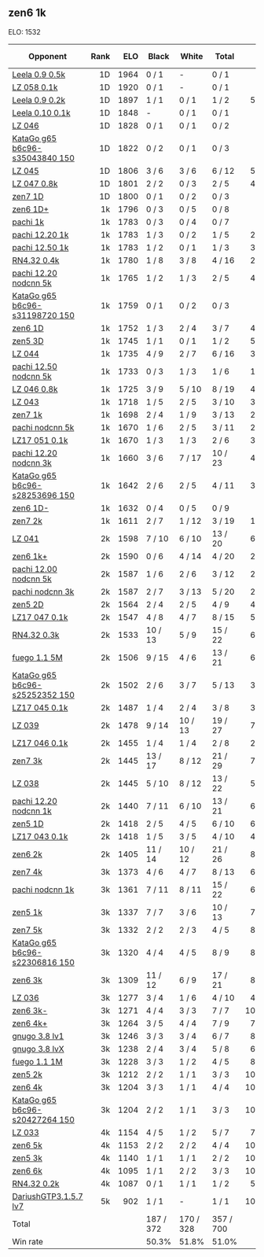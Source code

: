 ## zen6 1k ##

ELO: 1532

Opponent | Rank | ELO | Black | White | Total | Win rate
---------|-----:|----:|-------|-------|-------|-------:
[Leela 0.9 0.5k](Leela%200.9%200.5k.md) | 1D | 1964 | 0 / 1 | - | 0 / 1 | 0.0%
[LZ 058 0.1k](LZ%20058%200.1k.md) | 1D | 1920 | 0 / 1 | - | 0 / 1 | 0.0%
[Leela 0.9 0.2k](Leela%200.9%200.2k.md) | 1D | 1897 | 1 / 1 | 0 / 1 | 1 / 2 | 50.0%
[Leela 0.10 0.1k](Leela%200.10%200.1k.md) | 1D | 1848 | - | 0 / 1 | 0 / 1 | 0.0%
[LZ 046](LZ%20046.md) | 1D | 1828 | 0 / 1 | 0 / 1 | 0 / 2 | 0.0%
[KataGo g65 b6c96-s35043840 150](KataGo%20g65%20b6c96-s35043840%20150.md) | 1D | 1822 | 0 / 2 | 0 / 1 | 0 / 3 | 0.0%
[LZ 045](LZ%20045.md) | 1D | 1806 | 3 / 6 | 3 / 6 | 6 / 12 | 50.0%
[LZ 047 0.8k](LZ%20047%200.8k.md) | 1D | 1801 | 2 / 2 | 0 / 3 | 2 / 5 | 40.0%
[zen7 1D](zen7%201D.md) | 1D | 1800 | 0 / 1 | 0 / 2 | 0 / 3 | 0.0%
[zen6 1D+](zen6%201D+.md) | 1k | 1796 | 0 / 3 | 0 / 5 | 0 / 8 | 0.0%
[pachi 1k](pachi%201k.md) | 1k | 1783 | 0 / 3 | 0 / 4 | 0 / 7 | 0.0%
[pachi 12.20 1k](pachi%2012.20%201k.md) | 1k | 1783 | 1 / 3 | 0 / 2 | 1 / 5 | 20.0%
[pachi 12.50 1k](pachi%2012.50%201k.md) | 1k | 1783 | 1 / 2 | 0 / 1 | 1 / 3 | 33.3%
[RN4.32 0.4k](RN4.32%200.4k.md) | 1k | 1780 | 1 / 8 | 3 / 8 | 4 / 16 | 25.0%
[pachi 12.20 nodcnn 5k](pachi%2012.20%20nodcnn%205k.md) | 1k | 1765 | 1 / 2 | 1 / 3 | 2 / 5 | 40.0%
[KataGo g65 b6c96-s31198720 150](KataGo%20g65%20b6c96-s31198720%20150.md) | 1k | 1759 | 0 / 1 | 0 / 2 | 0 / 3 | 0.0%
[zen6 1D](zen6%201D.md) | 1k | 1752 | 1 / 3 | 2 / 4 | 3 / 7 | 42.9%
[zen5 3D](zen5%203D.md) | 1k | 1745 | 1 / 1 | 0 / 1 | 1 / 2 | 50.0%
[LZ 044](LZ%20044.md) | 1k | 1735 | 4 / 9 | 2 / 7 | 6 / 16 | 37.5%
[pachi 12.50 nodcnn 5k](pachi%2012.50%20nodcnn%205k.md) | 1k | 1733 | 0 / 3 | 1 / 3 | 1 / 6 | 16.7%
[LZ 046 0.8k](LZ%20046%200.8k.md) | 1k | 1725 | 3 / 9 | 5 / 10 | 8 / 19 | 42.1%
[LZ 043](LZ%20043.md) | 1k | 1718 | 1 / 5 | 2 / 5 | 3 / 10 | 30.0%
[zen7 1k](zen7%201k.md) | 1k | 1698 | 2 / 4 | 1 / 9 | 3 / 13 | 23.1%
[pachi nodcnn 5k](pachi%20nodcnn%205k.md) | 1k | 1670 | 1 / 6 | 2 / 5 | 3 / 11 | 27.3%
[LZ17 051 0.1k](LZ17%20051%200.1k.md) | 1k | 1670 | 1 / 3 | 1 / 3 | 2 / 6 | 33.3%
[pachi 12.20 nodcnn 3k](pachi%2012.20%20nodcnn%203k.md) | 1k | 1660 | 3 / 6 | 7 / 17 | 10 / 23 | 43.5%
[KataGo g65 b6c96-s28253696 150](KataGo%20g65%20b6c96-s28253696%20150.md) | 1k | 1642 | 2 / 6 | 2 / 5 | 4 / 11 | 36.4%
[zen6 1D-](zen6%201D-.md) | 1k | 1632 | 0 / 4 | 0 / 5 | 0 / 9 | 0.0%
[zen7 2k](zen7%202k.md) | 1k | 1611 | 2 / 7 | 1 / 12 | 3 / 19 | 15.8%
[LZ 041](LZ%20041.md) | 2k | 1598 | 7 / 10 | 6 / 10 | 13 / 20 | 65.0%
[zen6 1k+](zen6%201k+.md) | 2k | 1590 | 0 / 6 | 4 / 14 | 4 / 20 | 20.0%
[pachi 12.00 nodcnn 5k](pachi%2012.00%20nodcnn%205k.md) | 2k | 1587 | 1 / 6 | 2 / 6 | 3 / 12 | 25.0%
[pachi nodcnn 3k](pachi%20nodcnn%203k.md) | 2k | 1587 | 2 / 7 | 3 / 13 | 5 / 20 | 25.0%
[zen5 2D](zen5%202D.md) | 2k | 1564 | 2 / 4 | 2 / 5 | 4 / 9 | 44.4%
[LZ17 047 0.1k](LZ17%20047%200.1k.md) | 2k | 1547 | 4 / 8 | 4 / 7 | 8 / 15 | 53.3%
[RN4.32 0.3k](RN4.32%200.3k.md) | 2k | 1533 | 10 / 13 | 5 / 9 | 15 / 22 | 68.2%
[fuego 1.1 5M](fuego%201.1%205M.md) | 2k | 1506 | 9 / 15 | 4 / 6 | 13 / 21 | 61.9%
[KataGo g65 b6c96-s25252352 150](KataGo%20g65%20b6c96-s25252352%20150.md) | 2k | 1502 | 2 / 6 | 3 / 7 | 5 / 13 | 38.5%
[LZ17 045 0.1k](LZ17%20045%200.1k.md) | 2k | 1487 | 1 / 4 | 2 / 4 | 3 / 8 | 37.5%
[LZ 039](LZ%20039.md) | 2k | 1478 | 9 / 14 | 10 / 13 | 19 / 27 | 70.4%
[LZ17 046 0.1k](LZ17%20046%200.1k.md) | 2k | 1455 | 1 / 4 | 1 / 4 | 2 / 8 | 25.0%
[zen7 3k](zen7%203k.md) | 2k | 1445 | 13 / 17 | 8 / 12 | 21 / 29 | 72.4%
[LZ 038](LZ%20038.md) | 2k | 1445 | 5 / 10 | 8 / 12 | 13 / 22 | 59.1%
[pachi 12.20 nodcnn 1k](pachi%2012.20%20nodcnn%201k.md) | 2k | 1440 | 7 / 11 | 6 / 10 | 13 / 21 | 61.9%
[zen5 1D](zen5%201D.md) | 2k | 1418 | 2 / 5 | 4 / 5 | 6 / 10 | 60.0%
[LZ17 043 0.1k](LZ17%20043%200.1k.md) | 2k | 1418 | 1 / 5 | 3 / 5 | 4 / 10 | 40.0%
[zen6 2k](zen6%202k.md) | 2k | 1405 | 11 / 14 | 10 / 12 | 21 / 26 | 80.8%
[zen7 4k](zen7%204k.md) | 3k | 1373 | 4 / 6 | 4 / 7 | 8 / 13 | 61.5%
[pachi nodcnn 1k](pachi%20nodcnn%201k.md) | 3k | 1361 | 7 / 11 | 8 / 11 | 15 / 22 | 68.2%
[zen5 1k](zen5%201k.md) | 3k | 1337 | 7 / 7 | 3 / 6 | 10 / 13 | 76.9%
[zen7 5k](zen7%205k.md) | 3k | 1332 | 2 / 2 | 2 / 3 | 4 / 5 | 80.0%
[KataGo g65 b6c96-s22306816 150](KataGo%20g65%20b6c96-s22306816%20150.md) | 3k | 1320 | 4 / 4 | 4 / 5 | 8 / 9 | 88.9%
[zen6 3k](zen6%203k.md) | 3k | 1309 | 11 / 12 | 6 / 9 | 17 / 21 | 81.0%
[LZ 036](LZ%20036.md) | 3k | 1277 | 3 / 4 | 1 / 6 | 4 / 10 | 40.0%
[zen6 3k-](zen6%203k-.md) | 3k | 1271 | 4 / 4 | 3 / 3 | 7 / 7 | 100.0%
[zen6 4k+](zen6%204k+.md) | 3k | 1264 | 3 / 5 | 4 / 4 | 7 / 9 | 77.8%
[gnugo 3.8 lv1](gnugo%203.8%20lv1.md) | 3k | 1246 | 3 / 3 | 3 / 4 | 6 / 7 | 85.7%
[gnugo 3.8 lvX](gnugo%203.8%20lvX.md) | 3k | 1238 | 2 / 4 | 3 / 4 | 5 / 8 | 62.5%
[fuego 1.1 1M](fuego%201.1%201M.md) | 3k | 1228 | 3 / 3 | 1 / 2 | 4 / 5 | 80.0%
[zen5 2k](zen5%202k.md) | 3k | 1212 | 2 / 2 | 1 / 1 | 3 / 3 | 100.0%
[zen6 4k](zen6%204k.md) | 3k | 1204 | 3 / 3 | 1 / 1 | 4 / 4 | 100.0%
[KataGo g65 b6c96-s20427264 150](KataGo%20g65%20b6c96-s20427264%20150.md) | 3k | 1204 | 2 / 2 | 1 / 1 | 3 / 3 | 100.0%
[LZ 033](LZ%20033.md) | 4k | 1154 | 4 / 5 | 1 / 2 | 5 / 7 | 71.4%
[zen6 5k](zen6%205k.md) | 4k | 1153 | 2 / 2 | 2 / 2 | 4 / 4 | 100.0%
[zen5 3k](zen5%203k.md) | 4k | 1140 | 1 / 1 | 1 / 1 | 2 / 2 | 100.0%
[zen6 6k](zen6%206k.md) | 4k | 1095 | 1 / 1 | 2 / 2 | 3 / 3 | 100.0%
[RN4.32 0.2k](RN4.32%200.2k.md) | 4k | 1087 | 0 / 1 | 1 / 1 | 1 / 2 | 50.0%
[DariushGTP3.1.5.7 lv7](DariushGTP3.1.5.7%20lv7.md) | 5k | 902 | 1 / 1 | - | 1 / 1 | 100.0%
Total | | | 187 / 372 | 170 / 328 | 357 / 700 | 
Win rate| | | 50.3% | 51.8% | 51.0% | 
